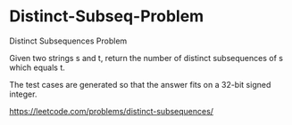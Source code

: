 # Distinct-Subseq-Problem
Distinct Subsequences Problem

Given two strings s and t, return the number of distinct 
subsequences
 of s which equals t.

The test cases are generated so that the answer fits on a 32-bit signed integer.

https://leetcode.com/problems/distinct-subsequences/
